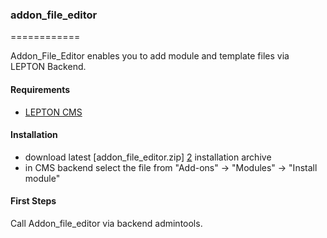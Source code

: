 ### addon_file_editor
============

Addon_File_Editor enables you to add module and template files via LEPTON Backend.

#### Requirements

* [LEPTON CMS][1]

#### Installation

* download latest [addon_file_editor.zip] [2] installation archive
* in CMS backend select the file from "Add-ons" -> "Modules" -> "Install module"

#### First Steps

Call Addon_file_editor via backend admintools.

[1]: http://lepton-cms.org "LEPTON CMS"
[2]: http://www.lepton-cms.com/lepador/modules/addon_file_editor.php
